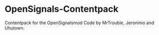 # OpenSignals-Contentpack
Contentpack for the OpenSignalsmod Code by MrTrouble, Jeronimo and Uhutown. 
